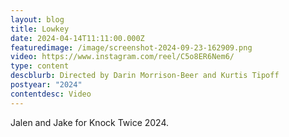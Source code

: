 ```yaml
---
layout: blog
title: Lowkey
date: 2024-04-14T11:11:00.000Z
featuredimage: /image/screenshot-2024-09-23-162909.png
video: https://www.instagram.com/reel/C5o8ER6Nem6/
type: content
descblurb: Directed by Darin Morrison-Beer and Kurtis Tipoff
postyear: "2024"
contentdesc: Video
---
```

Jalen and Jake for Knock Twice 2024.
